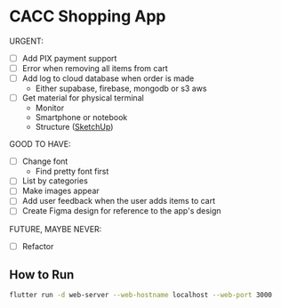 # CACC Shopping App

URGENT:

- [ ] Add PIX payment support
- [ ] Error when removing all items from cart
- [ ] Add log to cloud database when order is made
  - Either supabase, firebase, mongodb or s3 aws
- [ ] Get material for physical terminal
  - Monitor
  - Smartphone or notebook
  - Structure ([SketchUp](https://app.sketchup.com/share/tc/northAmerica/CbucwfJC8S0?stoken=8EGcj5B40aUOFxPfpuOpi3Bq1AGeuxHRkx12XKqvxFB0CrL8_NB3ugM8o-ShlgAT&source=web))

GOOD TO HAVE:

- [ ] Change font
  - Find pretty font first
- [ ] List by categories
- [ ] Make images appear
- [ ] Add user feedback when the user adds items to cart
- [ ] Create Figma design for reference to the app's design

FUTURE, MAYBE NEVER:

- [ ] Refactor

## How to Run

```bash
flutter run -d web-server --web-hostname localhost --web-port 3000
```
